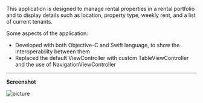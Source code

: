 This application is designed to manage rental properties in a rental portfolio and
to display details such as location, property type, weekly rent, and a list of 
current tenants.

Some aspects of the application:

- Developed with both Objective-C and Swift language, to show the interoperability
between them
- Replaced the default ViewController with custom TableViewController and the use of
NavigationViewController

- - -

__Screenshot__

![picture](http://choonsiong.com/public/pic/rental_manager1.png)
